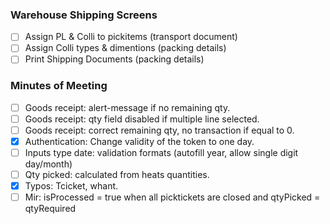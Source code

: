 ### Warehouse Shipping Screens
- [ ] Assign PL & Colli to pickitems (transport document)
- [ ] Assign Colli types & dimentions (packing details)
- [ ] Print Shipping Documents (packing details)
### Minutes of Meeting
- [ ] Goods receipt: alert-message if no remaining qty.
- [ ] Goods receipt: qty field disabled if multiple line selected.
- [ ] Goods receipt: correct remaining qty, no transaction if equal to 0.
- [X] Authentication: Change validity of the  token to one day.
- [ ] Inputs type date: validation formats (autofill year, allow single digit day/month)
- [ ] Qty picked: calculated from heats quantities.
- [X] Typos: Tcicket, whant.
- [ ] Mir: isProcessed = true when all picktickets are closed and qtyPicked = qtyRequired  